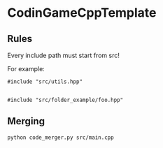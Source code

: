 # CodinGameCppTemplate

## Rules

Every include path must start from src!

For example:

    #include "src/utils.hpp"


    #include "src/folder_example/foo.hpp"

## Merging

    python code_merger.py src/main.cpp

